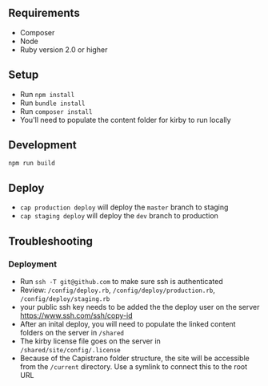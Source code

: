 ## Requirements
- Composer
- Node
- Ruby version 2.0 or higher

## Setup
- Run `npm install`
- Run `bundle install`
- Run `composer install`
- You'll need to populate the content folder for kirby to run locally

## Development
`npm run build`

## Deploy
- `cap production deploy` will deploy the `master` branch to staging
- `cap staging deploy` will deploy the `dev` branch to production

## Troubleshooting
### Deployment
- Run `ssh -T git@github.com` to make sure ssh is authenticated
- Review: `/config/deploy.rb`, `/config/deploy/production.rb`, `/config/deploy/staging.rb`
- your public ssh key needs to be added the the deploy user on the server https://www.ssh.com/ssh/copy-id
- After an inital deploy, you will need to populate the linked content folders on the server in `/shared`
- The kirby license file goes on the server in `/shared/site/config/.license`
- Because of the Capistrano folder structure, the site will be accessible from the `/current` directory. Use a symlink to connect this to the root URL
